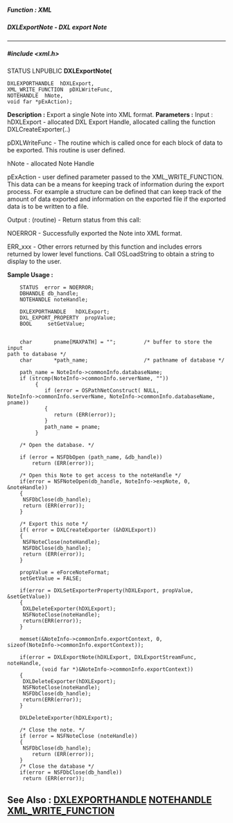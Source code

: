 ##### Function : XML
##### DXLExportNote - DXL export Note
---
##### #include <xml.h>
STATUS LNPUBLIC **DXLExportNote(**

	DXLEXPORTHANDLE  hDXLExport,
	XML_WRITE_FUNCTION  pDXLWriteFunc,
	NOTEHANDLE  hNote,
	void far *pExAction);
**Description :**
Export a single Note into XML format.
**Parameters :**
Input :
hDXLExport  -  allocated DXL Export Handle, allocated calling the function DXLCreateExporter(..)

pDXLWriteFunc  -  The routine which is called once for each block of data to be exported.  This routine is user defined.

hNote  -  allocated Note Handle 

pExAction  -  user defined parameter passed to the XML_WRITE_FUNCTION.  This data can be a means for keeping track of information during the export process.  For example a structure can be defined that can keep track of the amount of data exported and information on the exported file if the exported data is to be written to a file.


Output :
(routine)  -  Return status from this call: 

NOERROR - Successfully exported the Note into XML format.

ERR_xxx - Other errors returned by this function and includes errors returned by lower level functions. Call OSLoadString to obtain a string to display to the user.


**Sample Usage :**
```
	STATUS  error = NOERROR;
	DBHANDLE db_handle;
	NOTEHANDLE noteHandle;

	DXLEXPORTHANDLE   hDXLExport;
	DXL_EXPORT_PROPERTY  propValue;
	BOOL     setGetValue;
	

	char       pname[MAXPATH] = "";         /* buffer to store the input 
path to database */
	char       *path_name;                  /* pathname of database */

	path_name = NoteInfo->commonInfo.databaseName;
	if (strcmp(NoteInfo->commonInfo.serverName, ""))
         {
            if (error = OSPathNetConstruct( NULL, 
NoteInfo->commonInfo.serverName, NoteInfo->commonInfo.databaseName, pname))
            {
               return (ERR(error));
            }
            path_name = pname;
         }

	/* Open the database. */

    if (error = NSFDbOpen (path_name, &db_handle))
        return (ERR(error));

	/* Open this Note to get access to the noteHandle */
	if(error = NSFNoteOpen(db_handle, NoteInfo->expNote, 0, &noteHandle))
	{
	 NSFDbClose(db_handle);
	 return (ERR(error));
	}

	/* Export this note */
	if( error = DXLCreateExporter (&hDXLExport))
	{
	 NSFNoteClose(noteHandle);
	 NSFDbClose(db_handle);
	 return (ERR(error));
	}

	propValue = eForceNoteFormat;
	setGetValue = FALSE;

	if(error = DXLSetExporterProperty(hDXLExport, propValue, &setGetValue))
	{
	 DXLDeleteExporter(hDXLExport);
	 NSFNoteClose(noteHandle);
	 return(ERR(error));
	}

	memset(&NoteInfo->commonInfo.exportContext, 0, 
sizeof(NoteInfo->commonInfo.exportContext));
	 
	if(error = DXLExportNote(hDXLExport, DXLExportStreamFunc, noteHandle, 
	       (void far *)&NoteInfo->commonInfo.exportContext))
	{
	 DXLDeleteExporter(hDXLExport);
	 NSFNoteClose(noteHandle);
	 NSFDbClose(db_handle);
	 return(ERR(error));
	}

	DXLDeleteExporter(hDXLExport);

	/* Close the note. */
    if (error = NSFNoteClose (noteHandle))
	{
	 NSFDbClose(db_handle);
        return (ERR(error));
	}
	/* Close the database */
	if(error = NSFDbClose(db_handle))
	 return (ERR(error));
```
**See Also :**
[DXLEXPORTHANDLE](D:/md_files/DXLEXPORTHANDLE.md)
[NOTEHANDLE](D:/md_files/NOTEHANDLE.md)
[XML_WRITE_FUNCTION](D:/md_files/XML_WRITE_FUNCTION.md)
---
